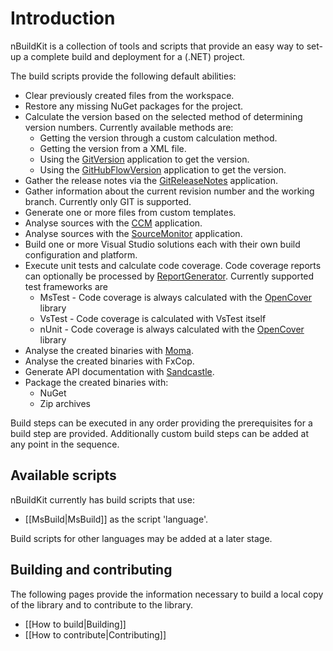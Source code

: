 # Introduction

nBuildKit is a collection of tools and scripts that provide an easy way to set-up a complete build and deployment for a (.NET) project.

The build scripts provide the following default abilities:

* Clear previously created files from the workspace.
* Restore any missing NuGet packages for the project.
* Calculate the version based on the selected method of determining version numbers. Currently available methods are:
    * Getting the version through a custom calculation method.
    * Getting the version from a XML file.
    * Using the [GitVersion](https://github.com/ParticularLabs/GitVersion) application to get the version.
    * Using the [GitHubFlowVersion](https://github.com/JakeGinnivan/GitHubFlowVersion) application to get the version.
* Gather the release notes via the [GitReleaseNotes](https://github.com/GitTools/GitReleaseNotes) application.
* Gather information about the current revision number and the working branch. Currently only GIT is supported.
* Generate one or more files from custom templates.
* Analyse sources with the [CCM](http://www.blunck.se/ccm.html) application.
* Analyse sources with the [SourceMonitor](http://www.campwoodsw.com/sourcemonitor.html) application.
* Build one or more Visual Studio solutions each with their own build configuration and platform.
* Execute unit tests and calculate code coverage. Code coverage reports can optionally be processed by [ReportGenerator](https://github.com/danielpalme/ReportGenerator). Currently supported test frameworks are
    * MsTest - Code coverage is always calculated with the [OpenCover](https://github.com/sawilde/opencover) library
    * VsTest - Code coverage is calculated with VsTest itself
    * nUnit - Code coverage is always calculated with the [OpenCover](https://github.com/sawilde/opencover) library
* Analyse the created binaries with [Moma](http://www.mono-project.com/docs/tools+libraries/tools/moma/).
* Analyse the created binaries with FxCop.
* Generate API documentation with [Sandcastle](https://github.com/EWSoftware/SHFB).
* Package the created binaries with:
    * NuGet
    * Zip archives

Build steps can be executed in any order providing the prerequisites for a build step are provided. Additionally custom build steps can be added at any point in the sequence.

## Available scripts
nBuildKit currently has build scripts that use:
* [[MsBuild|MsBuild]] as the script 'language'.

Build scripts for other languages may be added at a later stage.

## Building and contributing
The following pages provide the information necessary to build a local copy of the library and to contribute to the library.

* [[How to build|Building]]
* [[How to contribute|Contributing]]
